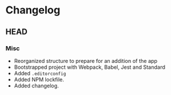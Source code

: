 # Changelog

## HEAD

### Misc
- Reorganized structure to prepare for an addition of the app
- Bootstrapped project with Webpack, Babel, Jest and Standard
- Added `.editorconfig`
- Added NPM lockfile.
- Added changelog.
